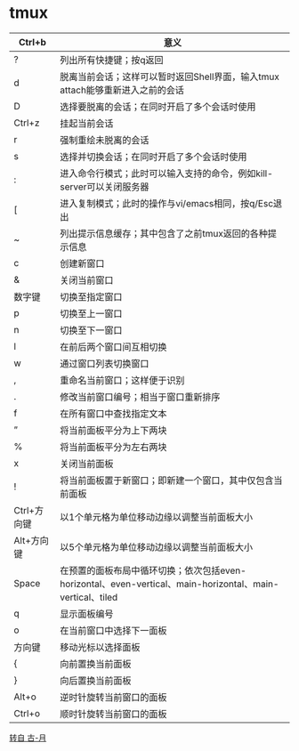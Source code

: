 # tmux


|Ctrl+b| 意义 |
|---|---|
| ? |  列出所有快捷键；按q返回 |
| d |  脱离当前会话；这样可以暂时返回Shell界面，输入tmux attach能够重新进入之前的会话 |
| D  |  选择要脱离的会话；在同时开启了多个会话时使用 |
| Ctrl+z |  挂起当前会话 |
| r  | 强制重绘未脱离的会话 |
| s  | 选择并切换会话；在同时开启了多个会话时使用 |
| :  | 进入命令行模式；此时可以输入支持的命令，例如kill-server可以关闭服务器 |
| \[  | 进入复制模式；此时的操作与vi/emacs相同，按q/Esc退出|
|~  | 列出提示信息缓存；其中包含了之前tmux返回的各种提示信息|
|c  | 创建新窗口 |
|&  | 关闭当前窗口 |
|数字键|  切换至指定窗口|
|p  | 切换至上一窗口|
|n  | 切换至下一窗口|
|l  | 在前后两个窗口间互相切换|
|w  | 通过窗口列表切换窗口|
|,  | 重命名当前窗口；这样便于识别|
|.  | 修改当前窗口编号；相当于窗口重新排序|
|f  | 在所有窗口中查找指定文本|
|”  | 将当前面板平分为上下两块|
|%  | 将当前面板平分为左右两块|
|x  | 关闭当前面板|
|!  | 将当前面板置于新窗口；即新建一个窗口，其中仅包含当前面板|
|Ctrl+方向键 |以1个单元格为单位移动边缘以调整当前面板大小|
|Alt+方向键  |以5个单元格为单位移动边缘以调整当前面板大小|
|Space   |在预置的面板布局中循环切换；依次包括even-horizontal、even-vertical、main-horizontal、main-vertical、tiled|
|q   |显示面板编号|
|o   |在当前窗口中选择下一面板|
|方向键 | 移动光标以选择面板|
|{   |向前置换当前面板|
|}   |向后置换当前面板|
|Alt+o|   逆时针旋转当前窗口的面板|
|Ctrl+o|  顺时针旋转当前窗口的面板|




[转自 古-月](https://blog.csdn.net/hcx25909/article/details/7602935)

